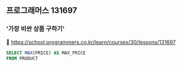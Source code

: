 ## 프로그래머스 131697
### '가장 비싼 상품 구하기'
🔗 https://school.programmers.co.kr/learn/courses/30/lessons/131697
```sql
SELECT MAX(PRICE) AS MAX_PRICE
FROM PRODUCT
```